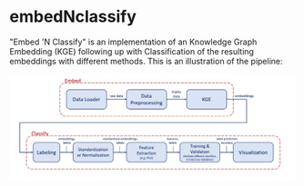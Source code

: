 # embedNclassify

"Embed 'N Classify" is an implementation of an Knowledge Graph Embedding (KGE) following up with Classification of the resulting embeddings with different methods. This is an illustration of the pipeline:

![Pipeline](embedNclassify_pipeline.jpeg)
